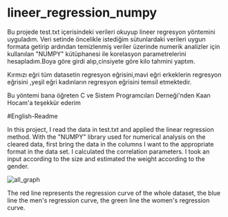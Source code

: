 # lineer_regression_numpy 

Bu projede test.txt içerisindeki  verileri okuyup lineer regresyon yöntemini uyguladım.
Veri setinde  öncelikle istediğim sütunlardaki  verileri uygun formata getirip ardından temizlenmiş  veriler üzerinde numerik analizler için kullanılan "NUMPY" kütüphanesi ile 
korelasyon parametrelerini hesapladım.Boya göre girdi alıp,cinsiyete göre kilo tahmini yaptım. 

Kırmızı eğri tüm datasetin regresyon eğrisini,mavi eğri erkeklerin regresyon eğrisini ,yeşil eğri kadınların regresyon eğrisini temsil etmektedir.

Bu yöntemi bana öğreten C ve Sistem Programcıları Derneği'nden Kaan Hocam'a teşekkür ederim

#English-Readme 

In this project, I read the data in test.txt and applied the linear regression method. With the "NUMPY" library used for numerical analysis on the cleared data, first bring the data in the columns I want to the appropriate format in the data set.
I calculated the correlation parameters. I took an input according to the size and estimated the weight according to the gender. 



![all_graph](https://user-images.githubusercontent.com/48547417/105095248-7f3a3180-5ab6-11eb-9e11-01dc3b9f850c.PNG)

The red line represents the regression curve of the whole dataset, the blue line the men's regression curve, the green line the women's regression curve.
